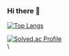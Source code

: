 ### Hi there 👋

<!--
**KIPUMP/KIPUMP** is a ✨ _special_ ✨ repository because its `README.md` (this file) appears on your GitHub profile.

Here are some ideas to get you started:

- 🔭 I’m currently working on ...
- 🌱 I’m currently learning ...
- 👯 I’m looking to collaborate on ...
- 🤔 I’m looking for help with ...
- 💬 Ask me about ...
- 📫 How to reach me: ...
- 😄 Pronouns: ...
- ⚡ Fun fact: ...
-->
[![Top Langs](https://github-readme-stats.vercel.app/api/top-langs/?username=KIPUMP&langs_count=8)](https://github.com/KIPUMP/github-readme-stats)

[![Solved.ac Profile](http://mazassumnida.wtf/api/generate_badge?boj=chlrlqja2010)](https://solved.ac/chlrlqja2010)<br/>
\
